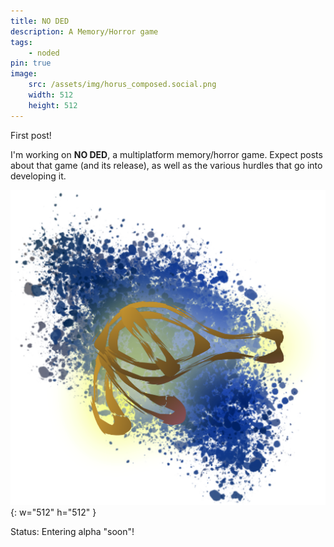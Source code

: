 ```yaml
---
title: NO DED
description: A Memory/Horror game
tags:
    - noded
pin: true
image:
    src: /assets/img/horus_composed.social.png
    width: 512
    height: 512
---
```


First post!

I'm working on **NO DED**, a multiplatform memory/horror game.
Expect posts about that game (and its release), as well as the various hurdles that go into developing it.

![NO DED](/assets/img/horus_composed.social.png){: w="512" h="512" }

Status: Entering alpha "soon"!
